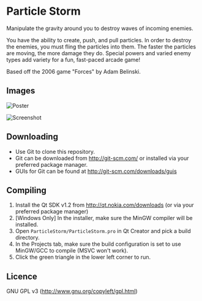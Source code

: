 Particle Storm
==============

Manipulate the gravity around you to destroy waves of incoming enemies.

You have the ability to create, push, and pull particles. In order to destroy the enemies, you must fling the particles into them. The faster the particles are moving, the more damage they do. Special powers and varied enemy types add variety for a fun, fast-paced arcade game!

Based off the 2006 game "Forces" by Adam Belinski.

Images
------

![Poster](https://raw.github.com/pR0Ps/ParticleStorm/master/Docs/Poster.jpg)

![Screenshot](https://raw.github.com/pR0Ps/ParticleStorm/master/Docs/screenshot.png)

Downloading
-----------

* Use Git to clone this repository.
* Git can be downloaded from <http://git-scm.com/> or installed via your preferred package manager.
* GUIs for Git can be found at <http://git-scm.com/downloads/guis>

Compiling
---------

1. Install the Qt SDK v1.2 from <http://qt.nokia.com/downloads> (or via your preferred package manager)
2. [Windows Only] In the installer, make sure the MinGW compiler will be installed.
3. Open `ParticleStorm/ParticleStorm.pro` in Qt Creator and pick a build directory.
4. In the Projects tab, make sure the build configuration is set to use MinGW/GCC to compile (MSVC won't work).
5. Click the green triangle in the lower left corner to run.

Licence
-------

GNU GPL v3 (<http://www.gnu.org/copyleft/gpl.html>)
